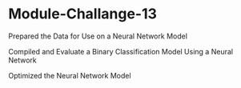 # Module-Challange-13

Prepared the Data for Use on a Neural Network Model

Compiled and Evaluate a Binary Classification Model Using a Neural Network

Optimized the Neural Network Model
